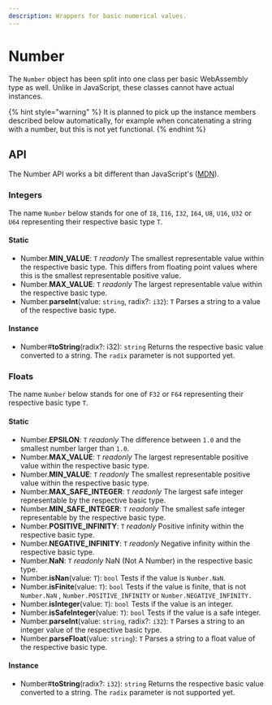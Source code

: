 ```yaml
---
description: Wrappers for basic numerical values.
---
```


# Number

The `Number` object has been split into one class per basic WebAssembly type as well. Unlike in JavaScript, these classes cannot have actual instances.

{% hint style="warning" %}
It is planned to pick up the instance members described below automatically, for example when concatenating a string with a number, but this is not yet functional.
{% endhint %}

## API

The Number API works a bit different than JavaScript's \([MDN](https://developer.mozilla.org/en-US/docs/Web/JavaScript/Reference/Global_Objects/Number)\).

### Integers

The name `Number` below stands for one of `I8`, `I16`, `I32`, `I64`, `U8`, `U16`, `U32` or `U64` representing their respective basic type `T`.

#### Static

* Number.**MIN\_VALUE**: `T` _readonly_ The smallest representable value within the respective basic type. This differs from floating point values where this is the smallest representable positive value.
* Number.**MAX\_VALUE**: `T` _readonly_ The largest representable value within the respective basic type.
* Number.**parseInt**\(value: `string`, radix?: `i32`\): `T` Parses a string to a value of the respective basic type.

#### Instance

* Number\#**toString**\(radix?: i32\): `string` Returns the respective basic value converted to a string. The `radix` parameter is not supported yet.

### Floats

The name `Number` below stands for one of `F32` or `F64` representing their respective basic type `T`.

#### Static

* Number.**EPSILON**: `T` _readonly_ The difference between `1.0` and the smallest number larger than `1.0`.
* Number.**MAX\_VALUE**: `T` _readonly_ The largest representable positive value within the respective basic type.
* Number.**MIN\_VALUE**: `T` _readonly_ The smallest representable positive value within the respective basic type.
* Number.**MAX\_SAFE\_INTEGER**: `T` _readonly_ The largest safe integer representable by the respective basic type.
* Number.**MIN\_SAFE\_INTEGER**: `T` _readonly_ The smallest safe integer representable by the respective basic type.
* Number.**POSITIVE\_INFINITY**: `T` _readonly_ Positive infinity within the respective basic type.
* Number.**NEGATIVE\_INFINITY**: `T` _readonly_ Negative infinity within the respective basic type.
* Number.**NaN**: `T` _readonly_ NaN \(Not A Number\) in the respective basic type.
* Number.**isNan**\(value: `T`\): `bool` Tests if the value is `Number.NaN`.
* Number.**isFinite**\(value: `T`\): `bool` Tests if the value is finite, that is not `Number.NaN` , `Number.POSITIVE_INFINITY` or `Number.NEGATIVE_INFINITY.`
* Number.**isInteger**\(value: `T`\): `bool` Tests if the value is an integer.
* Number.**isSafeInteger**\(value: `T`\): `bool` Tests if the value is a safe integer.
* Number.**parseInt**\(value: `string`, radix?: `i32`\): `T` Parses a string to an integer value of the respective basic type.
* Number.**parseFloat**\(value: `string`\): `T` Parses a string to a float value of the respective basic type.

#### Instance

* Number\#**toString**\(radix?: `i32`\): `string` Returns the respective basic value converted to a string. The `radix` parameter is not supported yet.



